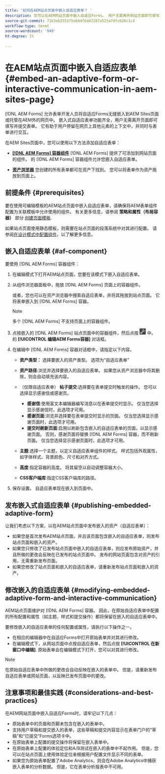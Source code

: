 ```yaml
---
title: '如何在AEM站点页面中嵌入自适应表单？ '
description: 您可以在AEM网站页面中嵌入自适应Forms。 用户无需离开网站页面即可填写和提交表单。
source-git-commit: 7163eb2551f5e644f6d42287a523a7dfc626c1c4
workflow-type: tm+mt
source-wordcount: '949'
ht-degree: 1%

---
```



# 在AEM站点页面中嵌入自适应表单 {#embed-an-adaptive-form-or-interactive-communication-in-aem-sites-page}

[!DNL AEM Forms] 允许表单开发人员将自适应Forms无缝嵌入到AEM Sites页面或托管在AEM外的网页中。 嵌入式自适应表单功能齐全，用户无需离开页面即可填写并提交表单。 它有助于用户停留在网页上其他元素的上下文中，并同时与表单进行交互。

<!-- For information about embedding an Adaptive Form in an external web page, see [Embed Adaptive Form in external web page](/help/forms/using/embed-adaptive-form-external-web-page.md). -->

在AEM Sites页面中，您可以使用以下方法添加自适应表单：

* **[[!DNL AEM Forms] 容器组件](#af-component)**
   [!DNL AEM Forms] 提供了可添加到网站页面的组件。 的 [!DNL AEM Forms] 容器组件允许您嵌入自适应表单。

* **[资产浏览器](/help/forms/using/embed-adaptive-form-aem-sites.md#asset-browser)**
您创建的所有表单都可在资产下找到。 您可以将表单作为资产拖放到页面上。

## 前提条件 {#prerequisites}

要在使用可编辑模板的AEM站点页面中嵌入自适应表单，请确保将AEM表单组件配置为关联模板中允许使用的组件。 有关更多信息，请参阅 **策略和属性（布局容器）** 部分 [创建页面模板](/help/sites-authoring/templates.md).

如果站点页面使用静态模板，则需要在站点页面的段落系统中对其进行配置。 请参阅[在设计模式中配置组件](/help/sites-authoring/default-components-designmode.md)，以了解更多信息。

## 嵌入自适应表单  {#af-component}

要使用 [!DNL AEM Forms] 容器组件：

1. 在编辑模式下打开AEM站点页面，您要在该模式下嵌入自适应表单。
1. 从组件浏览器面板中，拖放 [!DNL AEM Forms] 页面上的容器组件。

   或者，您也可以在资产浏览器中搜索自适应表单，并将其拖放到站点页面。 它将表单嵌入到 [!DNL AEM Forms] 容器。

   >[!NOTE]
   >
   >多个 [!DNL AEM Forms] 不支持页面上的容器组件。

1. 点按嵌入的 [!DNL AEM Forms] 站点页面中的容器组件，然后点按 ![settings_icon](assets/settings_icon.png) 中。 的 **[!UICONTROL 编辑AEM Forms容器]** 对话框。
1. 在编辑中 [!DNL AEM Forms] 容器对话框中，请指定以下内容。

   * **资产类型：** 选择要嵌入的资产类型。 选项为“自适应表单”
   * **资产路径**:浏览并选择要嵌入的自适应表单。 如果您从资产浏览器中将其删除，则会自动填充该内容。
   * （仅限自适应表单） **帖子提交**:选择要在表单提交时触发的操作。 您可以选择显示感谢信或感谢页。

      * **感谢信**:使用富文本编辑器编写消息以在表单提交时显示。 仅当您选择显示感谢信时，此选项才可用。
      * **感谢页面**:浏览并选择要在表单提交时显示的页面。 仅当您选择显示感谢页面时，此选项才可用。
      * **提交时刷新页面**:启用以刷新包含嵌入的自适应表单的页面，以显示感谢页面。 否则，感谢页面将替换 [!DNL AEM Forms] 容器，而不刷新页面。 仅当您选择显示感谢页面时，此选项才可用。
   * **主题**:选择一个主题，以定义自适应表单组件的样式。 样式包括外观属性，如字体样式、背景颜色、尺寸和对齐方式。
   * **高度**:指定容器的高度。 将其留空以自动调整容器大小。
   * **CSS客户端库**:指定CSS客户端库的路径。


1. 保存设置。 自适应表单现在嵌入到页面中。

## 发布嵌入式自适应表单 {#publishing-embedded-adaptive-form}

让我们考虑以下方案，以在AEM站点页面中发布嵌入的资产（自适应表单）：

* 如果您是首次发布AEM站点页面，并且该页面包含嵌入的自适应表单，则发布站点页面和嵌入的资产。
* 如果您只修改了已发布站点页面中嵌入的自适应表单，则应发布原始资产，并且所做的更改会反映在已发布的站点页面中。 发布的网站页面包含对资产的引用，无需重新发布页面。
* 如果您修改了站点页面和嵌入的自适应表单，请重新发布站点页面和嵌入的资产。

## 修改嵌入的自适应表单 {#modifying-embedded-adaptive-form-and-interactive-communication}

AEM站点页面维护对 [!DNL AEM Forms] 容器。 因此，在原始自适应表单中配置的所有配置和属性（如主题、样式和提交操作）都将保留在嵌入的自适应表单中。

要修改嵌入的自适应表单的任何配置或属性，请执行以下操作之一。

* 在相应的编辑器中在自适应Forms中打开原始表单并对其进行修改。
* 在编辑模式下，从网站页面中点按自适应表单，然后点按 **[!UICONTROL 在新窗口中编辑]**. 原始表单会在编辑模式下打开，您可以对其进行修改。

>[!NOTE]
>
>在原始自适应表单中所做的更改会自动反映在嵌入的表单中。 但是，请重新发布自适应表单或网站页面，以反映已发布页面中的更改。

## 注意事项和最佳实践 {#considerations-and-best-practices}

在AEM网站页面中嵌入自适应Forms时，请牢记以下几点：

* 原始表单中的页眉和页脚未包含在嵌入的表单中。
* 支持用户草稿和提交嵌入的表单，这些草稿和提交内容显示在表单门户的“草稿”和“已提交”Forms选项卡中。
* 在原始表单上配置的提交操作将保留在嵌入表单中。
* 在原始表单上配置的体验定位和A/B测试在嵌入的表单中不起作用。 但是，您可以在站点页面上使用体验定位来根据用户配置文件显示不同的表单。
* 如果您为原始表单配置了Adobe Analytics，则会在Adobe Analytics中捕获嵌入表单的分析数据。 但是，它在表单分析报表中不可用。

